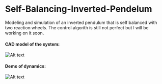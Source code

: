# Self-Balancing-Inverted-Pendelum
Modeling and simulation of an inverted pendulum that is self balanced with two reaction wheels. The control algorith is still not perfect but I will be working on it soon. 

#### CAD model of the system: 

![Alt text](https://github.com/richaeell/Self-Balancing-Inverted-Pendelum/blob/master/docs/Images/foto.png)

#### Demo of dynamics:

![Alt text](https://github.com/richaeell/Self-Balancing-Inverted-Pendelum/blob/master/docs/Images/Animation.gif)
